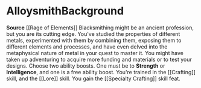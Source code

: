 ﻿---
ability:
- Strength
- Intelligence
ability_boost:
- Strength
- Intelligence
feat: '[[DATABASE/feat/Specialty Crafting|Specialty Crafting]]'
id: '376'
name: Alloysmith
prerequisite: null
rarity: Common
skill:
- '[[DATABASE/skill/Crafting|Crafting]]'
- Plane of Metal [[DATABASE/skill/Lore|Lore]]
source: '[[DATABASE/source/Rage of Elements|Rage of Elements]]'
subcategory: general
trait: null
type: Background

---
# Alloysmith<span class="item-type">Background</span>

**Source** [[Rage of Elements]]
Blacksmithing might be an ancient profession, but you are its cutting edge. You've studied the properties of different metals, experimented with them by combining them, exposing them to different elements and processes, and have even delved into the metaphysical nature of metal in your quest to master it. You might have taken up adventuring to acquire more funding and materials or to test your designs.
Choose two ability boosts. One must be to **Strength** or **Intelligence**, and one is a free ability boost.
You're trained in the [[Crafting]] skill, and the [[Lore]] skill. You gain the [[Specialty Crafting]] skill feat.